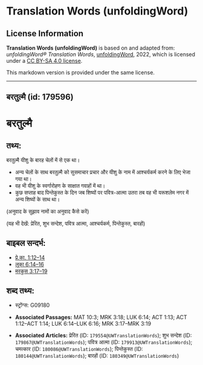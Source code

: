# Translation Words (unfoldingWord)

## License Information

**Translation Words (unfoldingWord)** is based on and adapted from: _unfoldingWord® Translation Words_, [unfoldingWord](https://unfoldingword.org/utw), 2022, which is licensed under a [CC BY-SA 4.0 license](https://creativecommons.org/licenses/by-sa/4.0/legalcode.en).

This markdown version is provided under the same license.



--------------------------------

## बरतुल्मै (id: 179596)

बरतुल्मै
========

तथ्य:
-----

बरतुल्मै यीशु के बारह चेलों में से एक था।

* अन्य चेलों के साथ बरतुल्मै को सुसमाचार प्रचार और यीशु के नाम में आश्चर्यकर्म करने के लिए भेजा गया था।
* वह भी यीशु के स्वर्गारोहण के साक्षात गवाहों में था।
* कुछ सप्ताह बाद पिन्तेकुस्त के दिन जब शिष्यों पर पवित्र\-आत्मा उतरा तब वह भी यरूशलेम नगर में अन्य शिष्यों के साथ था।

(अनुवाद के सुझाव नामों का अनुवाद कैसे करें)

(यह भी देखें: प्रेरित, शुभ सन्देश, पवित्र आत्मा, आश्चर्यकर्म, पिन्तेकुस्त, बारहों)

बाइबल सन्दर्भ:
--------------

* [प्रे.का. 1:12–14](https://ref.ly/Acts1:12-Acts1:14)
* [लूका 6:14–16](https://ref.ly/Luke6:14-Luke6:16)
* [मरकुस 3:17–19](https://ref.ly/Mark3:17-Mark3:19)

शब्द तथ्य:
----------

* स्ट्रोंग्स: G09180

* **Associated Passages:** MAT 10:3; MRK 3:18; LUK 6:14; ACT 1:13; ACT 1:12–ACT 1:14; LUK 6:14–LUK 6:16; MRK 3:17–MRK 3:19
* **Associated Articles:** प्रेरित (ID: `179554@UWTranslationWords`); शुभ सन्देश (ID: `179867@UWTranslationWords`); पवित्र आत्मा (ID: `179913@UWTranslationWords`); चमत्कार (ID: `180086@UWTranslationWords`); पिन्तेकुस्त (ID: `180144@UWTranslationWords`); बारहों (ID: `180349@UWTranslationWords`)

